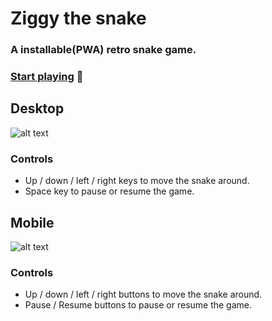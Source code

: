 # Ziggy the snake

### A installable(PWA) retro snake game.

### [Start playing](https://ziggythesnake.netlify.app/) 🐍

## Desktop

![alt text](https://raw.githubusercontent.com/jamshed-uddin/ziggy-the-snake/main/images/ziggythesnakeDesktopView.png)

### Controls

- Up / down / left / right keys to move the snake around.
- Space key to pause or resume the game.

## Mobile

![alt text](https://raw.githubusercontent.com/jamshed-uddin/ziggy-the-snake/main/images/ziggythesnakeMobileview.png)

### Controls

- Up / down / left / right buttons to move the snake around.
- Pause / Resume buttons to pause or resume the game.
